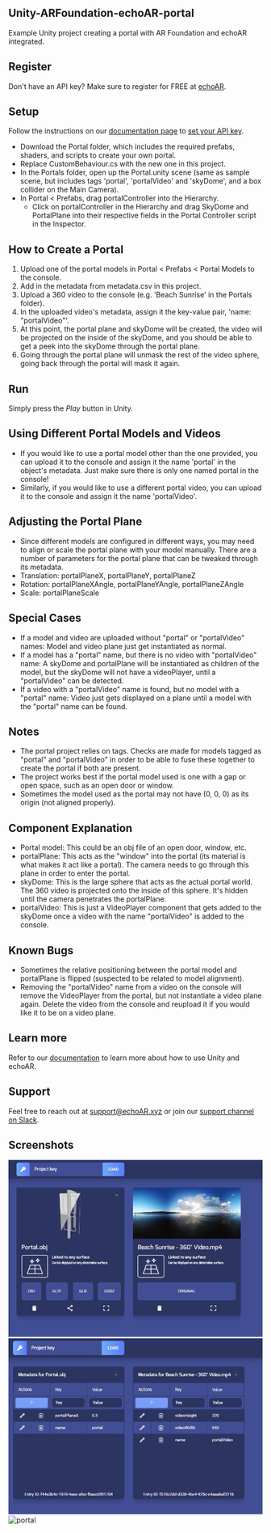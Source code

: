 ## Unity-ARFoundation-echoAR-portal
Example Unity project creating a portal with AR Foundation and echoAR integrated.

## Register
Don't have an API key? Make sure to register for FREE at [echoAR](https://console.echoar.xyz/#/auth/register).

## Setup
Follow the instructions on our [documentation page](https://docs.echoar.xyz/unity/adding-ar-capabilities) to [set your API key](https://docs.echoar.xyz/unity/adding-ar-capabilities#3-set-you-api-key).
* Download the Portal folder, which includes the required prefabs, shaders, and scripts to create your own portal.
* Replace CustomBehaviour.cs with the new one in this project.
* In the Portals folder, open up the Portal.unity scene (same as sample scene, but includes tags 'portal', 'portalVideo' and 'skyDome', and a box collider on the Main Camera).
* In Portal < Prefabs, drag portalController into the Hierarchy.
    * Click on portalController in the Hierarchy and drag SkyDome and PortalPlane into their respective fields in the Portal Controller script in the Inspector.

## How to Create a Portal
1. Upload one of the portal models in Portal < Prefabs < Portal Models to the console.
2. Add in the metadata from metadata.csv in this project.
3. Upload a 360 video to the console (e.g. 'Beach Sunrise' in the Portals folder).
4. In the uploaded video's metadata, assign it the key-value pair, 'name: "portalVideo"'.
3. At this point, the portal plane and skyDome will be created, the video will be projected on the inside of the skyDome, and you should be able to get a peek into the skyDome through the portal plane.
4. Going through the portal plane will unmask the rest of the video sphere, going back through the portal will mask it again.

## Run
Simply press the _Play_ button in Unity.

## Using Different Portal Models and Videos
* If you would like to use a portal model other than the one provided, you can upload it to the console and assign it the name 'portal' in the object's metadata. Just make sure there is only one named portal in the console!
* Similarly, if you would like to use a different portal video, you can upload it to the console and assign it the name 'portalVideo'.

## Adjusting the Portal Plane
* Since different models are configured in different ways, you may need to align or scale the portal plane with your model manually. There are a number of parameters for the portal plane that can be tweaked through its metadata.
* Translation: portalPlaneX, portalPlaneY, portalPlaneZ
* Rotation: portalPlaneXAngle, portalPlaneYAngle, portalPlaneZAngle
* Scale: portalPlaneScale

## Special Cases
* If a model and video are uploaded without "portal" or "portalVideo" names:
    Model and video plane just get instantiated as normal.
* If a model has a "portal" name, but there is no video with "portalVideo" name:
    A skyDome and portalPlane will be instantiated as children of the model, but the skyDome will not have a videoPlayer, until a "portalVideo" can be detected.
* If a video with a "portalVideo" name is found, but no model with a "portal" name:
    Video just gets displayed on a plane until a model with the "portal" name can be found.

## Notes
* The portal project relies on tags. Checks are made for models tagged as "portal" and "portalVideo" in order to be able to fuse these together to create the portal if both are present.
* The project works best if the portal model used is one with a gap or open space, such as an open door or window.
* Sometimes the model used as the portal may not have (0, 0, 0) as its origin (not aligned properly).

## Component Explanation
* Portal model: This could be an obj file of an open door, window, etc.
* portalPlane: This acts as the "window" into the portal (its material is what makes it act like a portal). The camera needs to go through this plane in order to enter the portal.
* skyDome: This is the large sphere that acts as the actual portal world. The 360 video is projected onto the inside of this sphere. It's hidden until the camera penetrates the portalPlane.
* portalVideo: This is just a VideoPlayer component that gets added to the skyDome once a video with the name "portalVideo" is added to the console.

## Known Bugs
- Sometimes the relative positioning between the portal model and portalPlane is flipped (suspected to be related to model alignment).
- Removing the "portalVideo" name from a video on the console will remove the VideoPlayer from the portal, but not instantiate a video plane again. Delete the video from the console and reupload it if you would like it to be on a video plane.

## Learn more
Refer to our [documentation](https://docs.echoar.xyz/unity/) to learn more about how to use Unity and echoAR.

## Support
Feel free to reach out at [support@echoAR.xyz](mailto:support@echoAR.xyz) or join our [support channel on Slack](https://join.slack.com/t/echoar/shared_invite/enQtNTg4NjI5NjM3OTc1LWU1M2M2MTNlNTM3NGY1YTUxYmY3ZDNjNTc3YjA5M2QyNGZiOTgzMjVmZWZmZmFjNGJjYTcxZjhhNzk3YjNhNjE).

## Screenshots
![console](/screenshots/console.jpg)
![additional data](/screenshots/additional%20data.jpg)
![portal](/screenshots/portal.gif)
